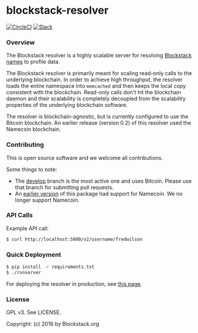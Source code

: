 blockstack-resolver
=======

[![CircleCI](https://img.shields.io/circleci/project/blockstack/blockstack-resolver/master.svg)](https://circleci.com/gh/blockstack/blockstack-resolver)
[![Slack](http://slack.blockstack.org/badge.svg)](http://slack.blockstack.org/)

### Overview

The Blockstack resolver is a highly scalable server for resolving [Blockstack names](https://blockstack.org/docs/what-is-blockstack) to profile data.

The Blockstack resolver is primarily meant for scaling read-only calls to the underlying blockchain. In order to achieve high throughput, the resolver loads the entire namespace into `memcached` and then keeps the local copy consistent with the blockchain. Read-only calls don't hit the blockchain daemon and their scalability is completely decoupled from the scalability properties of the underlying blockchain software.

The resolver is blockchain-agnostic, but is currently configured to use the Bitcoin blockchain. An earlier release (version 0.2) of this resolver used the Namecoin blockchain.

### Contributing

This is open source software and we welcome all contributions.

Some things to note:

* The [develop](https://github.com/blockstack/resolver/tree/develop) branch is the most active one and uses Bitcoin. Please use that branch for submitting pull requests.
* An [earlier version](https://github.com/blockstack/resolver/releases/tag/v0.2) of this package had support for Namecoin. We no longer support Namecoin.

### API Calls

Example API call:

```bash
$ curl http://localhost:5000/v2/username/fredwilson
```

### Quick Deployment

```bash
$ pip install -r requirements.txt
$ ./runserver
```

For deploying the resolver in production, see [this page](https://github.com/blockstack/resolver/tree/master/apache).

### License

GPL v3. See LICENSE.

Copyright: (c) 2016 by Blockstack.org
